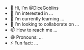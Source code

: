 - 👋 Hi, I’m @DiceGoblins
- 👀 I’m interested in ...
- 🌱 I’m currently learning ...
- 💞️ I’m looking to collaborate on ...
- 📫 How to reach me ...
- 😄 Pronouns: ...
- ⚡ Fun fact: ...

<!---
DiceGoblins/DiceGoblins is a ✨ special ✨ repository because its `README.md` (this file) appears on your GitHub profile.
You can click the Preview link to take a look at your changes.
--->
